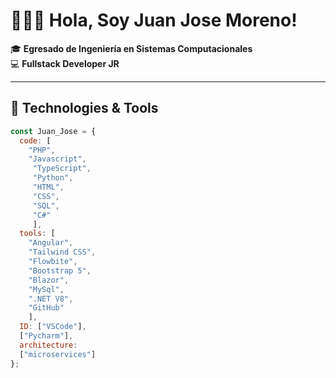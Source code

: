﻿# 👨🏾‍💻 Hola, Soy Juan Jose Moreno!

🎓 **Egresado de Ingeniería en Sistemas Computacionales**  
💻 **Fullstack Developer JR**

---

## 🔧 Technologies & Tools

```javascript
const Juan_Jose = {
  code: [
    "PHP",
    "Javascript",
     "TypeScript",
     "Python",
     "HTML",
     "CSS",
     "SQL",
     "C#"
     ],
  tools: [
    "Angular",
    "Tailwind CSS",
    "Flowbite",
    "Bootstrap 5",
    "Blazor",
    "MySql",
    ".NET V8",
    "GitHub"
    ],
  ID: ["VSCode"],
  ["Pycharm"],
  architecture:
  ["microservices"]
};
```
